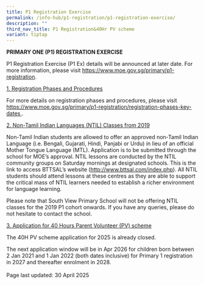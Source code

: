 ```yaml
---
title: P1 Registration Exercise
permalink: /info-hub/p1-registration/p1-registration-exercise/
description: ""
third_nav_title: P1 Registration&40Hr PV scheme
variant: tiptap
---
```

<p><strong>PRIMARY ONE (P1) REGISTRATION EXERCISE</strong>
</p>
<p>P1 Registration Exercise (P1 Ex) details will be announced at later date.
For more information, please visit&nbsp;<a href="https://www.moe.gov.sg/primary/p1-registration" rel="noopener" target="_blank">https://www.moe.gov.sg/primary/p1-registration</a>.</p>
<p><u>1. Registration Phases and Procedures</u>
</p>
<p>For more details on registration phases and procedures, please visit&nbsp;
<a href="https://www.moe.gov.sg/primary/p1-registration/registration-phases-key-dates" rel="noopener noreferrer nofollow" target="_blank"><u>https://www.moe.gov.sg/primary/p1-registration/registration-phases-key-dates</u> 
</a>.</p>
<p><u>2. Non-Tamil Indian Languages (NTIL)&nbsp;Classes from 2019</u>
</p>
<p>Non-Tamil Indian students are allowed to offer an approved non-Tamil Indian
Language (i.e. Bengali, Gujarati, Hindi, Panjabi or Urdu) in lieu of an
official Mother Tongue Language (MTL).&nbsp;Application is to be submitted
through the school for MOE’s approval.&nbsp;NTIL lessons are conducted
by the NTIL community groups on Saturday mornings at designated schools.
This is the link to access BTTSAL’s website (<a href="http://www.bttsal.com/index.php" rel="noopener noreferrer nofollow" target="_blank"><u>http://www.bttsal.com/index.php</u></a>).
All NTIL students should attend lessons at these centres as they are able
to support the critical mass of NTIL learners needed to establish a richer
environment for language learning.&nbsp;</p>
<p>Please note that South View Primary School will not be offering NTIL classes
for the 2019 P1 cohort onwards. If you have any queries, please do not
hesitate to contact the school.</p>
<p><u>3. Application for 40 Hours Parent Volunteer (PV) scheme</u>
</p>
<p>The 40H PV scheme application for 2025 is already closed.</p>
<p>The next application window will be in Apr 2026 for children born between
2 Jan 2021 and 1 Jan 2022 (both dates inclusive) for Primary 1 registration
in 2027 and thereafter enrolment in 2028.
<br>
<br>Page last updated: 30 April 2025</p>
